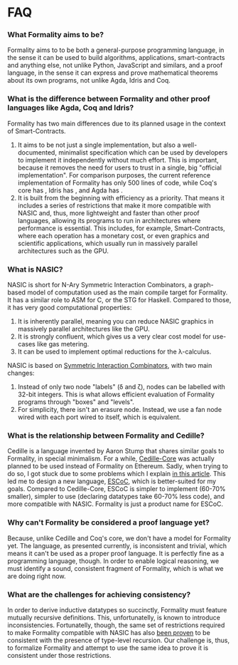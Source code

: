 # FAQ

### **What Formality aims to be?**

Formality aims to to be both a general-purpose programming language, in the sense it can be used to build algorithms, applications, smart-contracts and anything else, not unlike Python, JavaScript and similars, and a proof language, in the sense it can express and prove mathematical theorems about its own programs, not unlike Agda, Idris and Coq.

### **What is the difference between Formality and other proof languages like Agda, Coq and Idris?**

Formality has two main differences due to its planned usage in the context of Smart-Contracts.

1. It aims to be not just a single implementation, but also a well-documented, minimalist specification which can be used by developers to implement it independently without much effort. This is important, because it removes the need for users to trust in a single, big "official implementation". For comparison purposes, the current reference implementation of Formality has only 500 lines of code, while Coq's core has , Idris has , and Agda has <???>.
2. It is built from the beginning with efficiency as a priority. That means it includes a series of restrictions that make it more compatible with NASIC and, thus, more lightweight and faster than other proof languages, allowing its programs to run in architectures where performance is essential. This includes, for example, Smart-Contracts, where each operation has a monetary cost, or even graphics and scientific applications, which usually run in massively parallel architectures such as the GPU.

### **What is NASIC?**

NASIC is short for N-Ary Symmetric Interaction Combinators, a graph-based model of computation used as the main compile target for Formality. It has a similar role to ASM for C, or the STG for Haskell. Compared to those, it has very good computational properties:

1. It is inherently parallel, meaning you can reduce NASIC graphics in massively parallel architectures like the GPU.
2. It is strongly confluent, which gives us a very clear cost model for use-cases like gas metering.
3. It can be used to implement optimal reductions for the λ-calculus.

NASIC is based on [Symmetric Interaction Combinators](https://pdfs.semanticscholar.org/1731/a6e49c6c2afda3e72256ba0afb34957377d3.pdf), with two main changes:

1. Instead of only two node "labels" (δ and ζ), nodes can be labelled with 32-bit integers. This is what allows efficient evaluation of Formality programs through "boxes" and "levels".
2. For simplicity, there isn't an erasure node. Instead, we use a fan node wired with each port wired to itself, which is equivalent.

### **What is the relationship between Formality and Cedille?**

Cedille is a language invented by Aaron Stump that shares similar goals to Formality, in special minimalism. For a while, [Cedille-Core](https://github.com/MaiaVictor/Cedille-Core) was actually planned to be used instead of Formality on Ethereum. Sadly, when trying to do so, I got stuck due to some problems which I explain [in this article](https://medium.com/@maiavictor/towards-a-simple-theorem-prover-5005a1e66a6f). This led me to design a new language, [ESCoC](https://github.com/maiavictor/escoc), which is better-suited for my goals. Compared to Cedille-Core, ESCoC is simpler to implement (60-70% smaller), simpler to use (declaring datatypes take 60-70% less code), and more compatible with NASIC. Formality is just a product name for ESCoC.

### **Why can't Formality be considered a proof language yet?**

Because, unlike Cedille and Coq's core, we don't have a model for Formality yet. The language, as presented currently, is inconsistent and trivial, which means it can't be used as a proper proof language. It is perfectly fine as a programming language, though. In order to enable logical reasoning, we must identify a sound, consistent fragment of Formality, which is what we are doing right now.

### **What are the challenges for achieving consistency?**

In order to derive inductive datatypes so succinctly, Formality must feature mutually recursive definitions. This, unfortunatelly, is known to introduce inconsistencies. Fortunatelly, though, the same set of restrictions required to make Formality compatible with NASIC has also [been proven](http://www.kurims.kyoto-u.ac.jp/~terui/lastfin.pdf) to be consistent with the presence of type-level recursion. Our challenge is, thus, to formalize Formality and attempt to use the same idea to prove it is consistent under those restrictions.